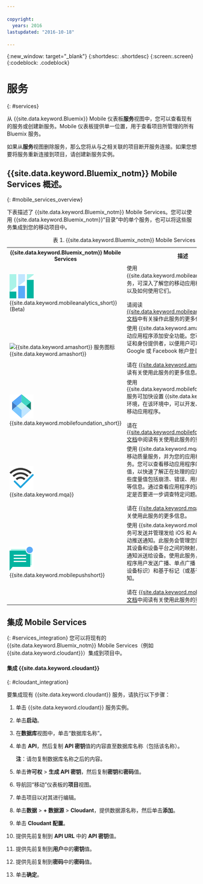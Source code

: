 ```yaml
---

copyright:
  years: 2016
lastupdated: "2016-10-18"

---
```

{:new_window: target="_blank"}
{:shortdesc: .shortdesc}
{:screen:.screen}
{:codeblock: .codeblock}

# 服务
{: #services}

从 {{site.data.keyword.Bluemix}} Mobile 仪表板**服务**视图中，您可以查看现有的服务或创建新服务。Mobile 仪表板提供单一位置，用于查看项目所管理的所有 Bluemix 服务。  

如果从**服务**视图删除服务，那么您将从与之相关联的项目断开服务连接。如果您想要将服务重新连接到项目，请创建新服务实例。

## {{site.data.keyword.Bluemix_notm}} Mobile Services 概述。
{: #mobile_services_overview}

下表描述了 {{site.data.keyword.Bluemix_notm}} Mobile Services。您可以使用 {{site.data.keyword.Bluemix_notm}}“目录”中的单个服务，也可以将这些服务集成到您的移动项目中。

<table summary="此表描述了 {{site.data.keyword.Bluemix_notm}} Mobile Services，并提供了服务文档的链接">
<caption>表 1. {{site.data.keyword.Bluemix_notm}} Mobile Services</caption>
<th>{{site.data.keyword.Bluemix_notm}} Mobile Services</th>
<th>描述</th>
<tr>
<td> <img src="images/mobile_analytics_icon.png" alt="{{site.data.keyword.mobileanalytics_short}}图标"><br/>{{site.data.keyword.mobileanalytics_short}} (Beta)</td>
<td valign="top">使用 {{site.data.keyword.mobileanalytics_full}} 服务，可深入了解您的移动应用程序的性能如何，以及如何使用它们。<br/><br/>
请阅读 <a href="/docs/services/mobileanalytics/index.html" alt="{{site.data.keyword.mobileanalytics_short}} 文档链接">{{site.data.keyword.mobileanalytics_short}} 文档</a>中有关操作此服务的更多信息。
</td>
</tr>
<tr>
<td><img src="images/authentication_icon
.png" alt="{{site.data.keyword.amashort}} 服务图标"><br/>{{site.data.keyword.amashort}}</td>
<td valign="top">使用 {{site.data.keyword.amafull}} 服务可向移动应用程序添加安全功能。您可以配置客户机认证和身份提供者，以便用户可以使用自己现有的 Google 或 Facebook 帐户登录到应用程序。<br/><br/>
请在 <a href="/docs/services/mobileaccess/index.html" alt="{{site.data.keyword.amashort}} 文档链接">{{site.data.keyword.amashort}} 文档</a>中阅读有关使用此服务的更多信息。</td>
</tr>
<tr>
<td><img src="images/MFPFoundation_icon.png" alt="{{site.data.keyword.mobilefoundation_short}} 服务图标"><br/> {{site.data.keyword.mobilefoundation_short}}</td>
<td valign="top">使用 {{site.data.keyword.mobilefoundation_long}} 服务可加快设置 {{site.data.keyword.mfp_full}} 环境，在该环境中，可以开发、测试和使用企业移动应用程序。<br/><br/>
请在 <a href="/docs/services/mobilefoundation/index.html" alt="{{site.data.keyword.mobilefoundation_short}} 文档链接">{{site.data.keyword.mobilefoundation_short}} 文档</a>中阅读有关使用此服务的更多信息。</td>
</tr>
<tr>
<td><img src="images/mqa_icon.png" alt="{{site.data.keyword.mqa}} 服务图标"><br/>{{site.data.keyword.mqa}}</td>
<td valign="top">使用 {{site.data.keyword.mqafull}} 服务可发现移动质量服务，并为您的应用程序设置这些服务。您可以查看移动应用程序的高级别质量度量值，以快速了解正在处理的应用程序的问题。这些度量值包括崩溃、错误、用户反馈和用户观点等信息。通过查看应用程序的这些信息，可以确定是否要进一步调查特定问题。<br/><br/>
请在 <a href="/docs/services/MobileQualityAssurance/index.html" alt="{{site.data.keyword.mqa}} 文档链接">{{site.data.keyword.mqa}} 文档</a>中阅读有关使用此服务的更多信息。</td>
</tr>
<tr>
<td><img src="images/push_icon.png" alt="Push Notifications 服务图标"><br/>{{site.data.keyword.mobilepushshort}}</td>
<td valign="top">使用 {{site.data.keyword.mobilepushfull}} 服务可发送并管理发给 iOS 和 Android 平台的移动推送通知。此服务会管理您的应用程序用户与其设备和设备平台之间的映射，还会处理将推送通知派送给设备。使用此服务，可以向移动应用程序用户发送广播、单点广播（根据用户标识和设备标识）和基于标记（或基于主题）的推送通知。<br/><br/>
请在 <a href="/docs/services/mobilepush/index.html" alt="{{site.data.keyword.mobilepushshort}} 文档链接">{{site.data.keyword.mobilepushshort}} 文档</a>中阅读有关使用此服务的更多信息。</td>
</table>

## 集成 Mobile Services
{: #services_integration}
您可以将现有的 {{site.data.keyword.Bluemix_notm}} Mobile Services（例如 {{site.data.keyword.cloudant}}）集成到项目中。


#### 集成 {{site.data.keyword.cloudant}}
{: #cloudant_integration}

要集成现有 {{site.data.keyword.cloudant}} 服务，请执行以下步骤：

1. 单击 {{site.data.keyword.cloudant}} 服务实例。
2. 单击**启动**。
3. 在**数据库**视图中，单击“数据库名称”。
4. 单击 **API**，然后复制 **API 密钥**值的内容直至数据库名称（包括该名称）。

   **注**：请勿复制数据库名称之后的内容。

5. 单击**许可权** > **生成 API 密钥**，然后复制**密钥**和**密码**值。
6. 导航回“移动”仪表板的**项目**视图。
7. 单击项目以对其进行编辑。
8. 单击**数据** > **+ 数据源** > **Cloudant**，提供数据源名称，然后单击**添加**。
9. 单击 **Cloudant 配置**。
10. 提供先前复制到 **API URL** 中的 **API 密钥**值。
11. 提供先前复制到**用户**中的**密钥**值。
12. 提供先前复制到**密码**中的**密码**值。
13. 单击**确定**。
